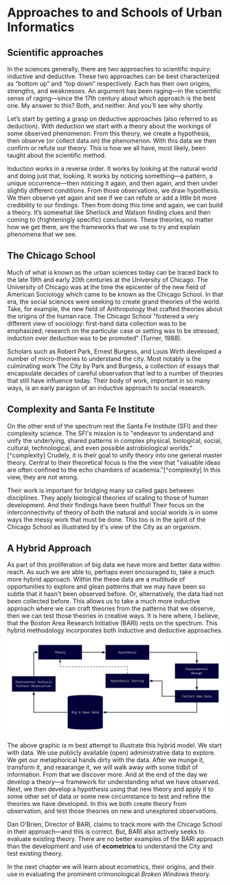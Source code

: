 # Approaches to and Schools of Urban Informatics 



## Scientific approaches

In the sciences generally, there are two approaches to scientific inquiry: inductive and deductive. These two approaches can be best characterized as “bottom up” and “top down” respectively. Each has their own origins, strengths, and weaknesses. An argument has been raging—in the scientific sense of raging—since the 17th century about which approach is the best one. My answer to this? Both, and neither. And you’ll see why shortly. 

Let’s start by getting a grasp on deductive approaches (also referred to as deduction). With deduction we start with a theory about the workings of some observed phenomenon. From this theory, we create a hypothesis, then observe (or collect data on) the phenomenon. With this data we then confirm or refute our theory. This is how we all have, most likely, been taught about the scientific method. 

Induction works in a reverse order. It works by looking at the natural world and doing just that, looking. It works by noticing something—a pattern, a unique occurrence—then noticing it again, and then again, and then under slightly different conditions. From those observations, we draw hypothesis. We then observe yet again and see if we can refute or add a little bit more credibility to our findings. Then from doing this time and again, we can build a theory. It’s somewhat like Sherlock and Watson finding clues and then coming to (frighteningly specific) conclusions. These theories, no matter how we get there, are the frameworks that we use to try and explain phenomena that we see. 

## The Chicago School

Much of what is known as the urban sciences today can be traced back to the late 19th and early 20th centuries at the University of Chicago. The University of Chicago was at the time the epicenter of the new field of American Sociology which came to be known as the Chicago School. In that era, the social sciences were seeking to create grand theories of the world. Take, for example, the new field of Anthropology that crafted theories about the origins of the human race. The Chicago School "fostered a very different view of sociology: first-hand data collection was to be emphasized; research on the particular case or setting was to be stressed; induction over deduction was to be promoted" (Turner, 1988). 

Scholars such as Robert Park, Ernest Burgess, and Louis Wirth developed a number of micro-theories to understand the city. Most notably is the culminating work The City by Park and Burgess, a collection of essays that encapsulate decades of careful observation that led to a number of theories that still have influence today. Their body of work, important in so many ways, is an early paragon of an inductive approach to social research. 

## Complexity and Santa Fe Institute 

On the other end of the spectrum rest the Santa Fe Institute (SFI) and their complexity science. The SFI's mission is to "endeavor to understand and unify the underlying, shared patterns in complex physical, biological, social, cultural, technological, and even possible astrobiological worlds."[^complexity] Crudely, it is their goal to unify theory into one general master theory. Central to their theoretical focus is the the view that "valuable ideas are often confined to the echo chambers of academia."[^complexity] In this view, they are not wrong. 

Their work is important for bridging many so called gaps between disciplines. They apply biological theories of scaling to those of human development. And their findings have been fruitful! Their focus on the interconnectivity of theory of both the natural and social worlds is in some ways the messy work that must be done. This too is in the spirit of the Chicago School as illustrated by it's view of the City as an organism. 

## A Hybrid Approach 

As part of this proliferation of big data we have more and better data within reach. As such we are able to, perhaps even encouraged to, take a much more hybrid approach. Within the these data are a multitude of opportunities to explore and glean patterns that we may have been so subtle that it hasn't been observed before. Or, alternatively, the data had not been collected before. This allows us to take a much more inductive approach where we can craft theories from the patterns that we observe, then we can test those theories in creative ways. It is here where, I believe, that the Boston Area Research Initiative (BARI) rests on the spectrum. This hybrid methodology incorporates both inductive and deductive approaches.

![](static/hybrid-approach.png)

The above graphic is m best attempt to illustrate this hybrid model. We start with data. We use publicly available (open) administrative data to explore. We get our metaphorical hands dirty with the data. After we munge it, transform it, and reaarange it, we will walk away with some tidbit of information. From that we discover more. And at the end of the day we develop a theory—a framework for understanding what we have observed. Next, we then develop a hypothesis using that new theory and apply it to some other set of data or some new circumstance to test and refine the theories we have developed. In this we both create theory from observation, and test those theories on new and unexplored observations. 

Dan O'Brien, Director of BARI, claims to track more with the Chicago School in their approach—and this is correct. But, BARI also actively seeks to evaluate existing theory. There are no better examples of the BARI approach than the development and use of **ecometrics** to understand the City and test existing theory.

In the next chapter we will learn about ecometrics, their origins, and their use in evaluating the prominent crimonological _Broken Windows_ theory. 

